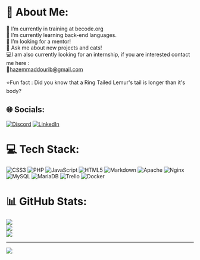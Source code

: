 # 💫 About Me:
🔭 I’m currently in training at becode.org<br>👯 I’m currently learning back-end languages.<br>🤝 I’m looking for a mentor!<br>💬 Ask me about new projects and cats!<br>💻I am also currently looking for an internship, if you are interested contact me here :<br>📧hazemmaddourib@gmail.com<br><br>⭐Fun fact : Did you know that a Ring Tailed Lemur's tail is longer than it's body?


## 🌐 Socials:
[![Discord](https://img.shields.io/badge/Discord-%237289DA.svg?logo=discord&logoColor=white)](htttps://discord.gg/HazemMaddouri#9711) [![LinkedIn](https://img.shields.io/badge/LinkedIn-%230077B5.svg?logo=linkedin&logoColor=white)](https://www.linkedin.com/in/hazem-maddouri-144786243/)

# 💻 Tech Stack:
![CSS3](https://img.shields.io/badge/css3-%231572B6.svg?style=for-the-badge&logo=css3&logoColor=white) ![PHP](https://img.shields.io/badge/php-%23777BB4.svg?style=for-the-badge&logo=php&logoColor=white) ![JavaScript](https://img.shields.io/badge/javascript-%23323330.svg?style=for-the-badge&logo=javascript&logoColor=%23F7DF1E) ![HTML5](https://img.shields.io/badge/html5-%23E34F26.svg?style=for-the-badge&logo=html5&logoColor=white) ![Markdown](https://img.shields.io/badge/markdown-%23000000.svg?style=for-the-badge&logo=markdown&logoColor=white) ![Apache](https://img.shields.io/badge/apache-%23D42029.svg?style=for-the-badge&logo=apache&logoColor=white) ![Nginx](https://img.shields.io/badge/nginx-%23009639.svg?style=for-the-badge&logo=nginx&logoColor=white) ![MySQL](https://img.shields.io/badge/mysql-%2300f.svg?style=for-the-badge&logo=mysql&logoColor=white) ![MariaDB](https://img.shields.io/badge/MariaDB-003545?style=for-the-badge&logo=mariadb&logoColor=white) ![Trello](https://img.shields.io/badge/Trello-%23026AA7.svg?style=for-the-badge&logo=Trello&logoColor=white) ![Docker](https://img.shields.io/badge/docker-%230db7ed.svg?style=for-the-badge&logo=docker&logoColor=white)
# 📊 GitHub Stats:
![](https://github-readme-stats.vercel.app/api?username=HazemMaddouri&theme=highcontrast&hide_border=true&include_all_commits=false&count_private=false)<br/>
![](https://github-readme-streak-stats.herokuapp.com/?user=HazemMaddouri&theme=highcontrast&hide_border=true)<br/>
![](https://github-readme-stats.vercel.app/api/top-langs/?username=HazemMaddouri&theme=highcontrast&hide_border=true&include_all_commits=false&count_private=false&layout=compact)

---
[![](https://visitcount.itsvg.in/api?id=HazemMaddouri&icon=5&color=10)](https://visitcount.itsvg.in)
